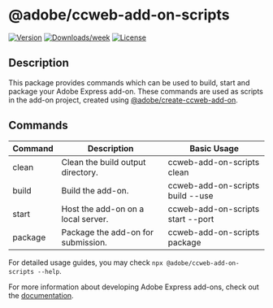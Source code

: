 # @adobe/ccweb-add-on-scripts

[![Version](https://img.shields.io/npm/v/@adobe/ccweb-add-on-scripts.svg)](https://npmjs.org/package/@adobe/ccweb-add-on-scripts)
[![Downloads/week](https://img.shields.io/npm/dw/@adobe/ccweb-add-on-scripts.svg)](https://npmjs.org/package/@adobe/ccweb-add-on-scripts)
[![License](https://img.shields.io/badge/License-MIT-blue.svg)](https://opensource.org/license/mit)

## Description

This package provides commands which can be used to build, start and package your Adobe Express add-on. These commands are used as scripts in the add-on project, created using [@adobe/create-ccweb-add-on](https://www.npmjs.com/package/@adobe/create-ccweb-add-on).

## Commands

| Command | Description                        | Basic Usage                                     |
| ------- | ---------------------------------- | ----------------------------------------------- |
| clean   | Clean the build output directory.  | ccweb-add-on-scripts clean                      |
| build   | Build the add-on.                  | ccweb-add-on-scripts build --use <transpiler>   |
| start   | Host the add-on on a local server. | ccweb-add-on-scripts start --port <port-number> |
| package | Package the add-on for submission. | ccweb-add-on-scripts package                    |

For detailed usage guides, you may check `npx @adobe/ccweb-add-on-scripts --help`.

For more information about developing Adobe Express add-ons, check out the [documentation](https://developer.adobe.com/express/add-ons/).
